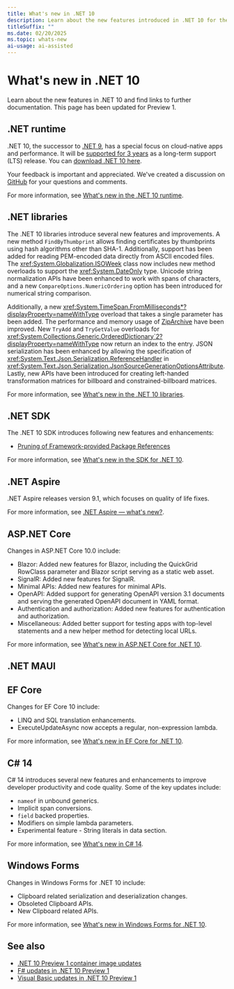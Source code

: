 ```yaml
---
title: What's new in .NET 10
description: Learn about the new features introduced in .NET 10 for the runtime, libraries, and SDK. Also find links to what's new in other areas, such as ASP.NET Core.
titleSuffix: ""
ms.date: 02/20/2025
ms.topic: whats-new
ai-usage: ai-assisted
---
```


# What's new in .NET 10

Learn about the new features in .NET 10 and find links to further documentation. This page has been updated for Preview 1.

## .NET runtime

.NET 10, the successor to [.NET 9](../dotnet-9/overview.md), has a special focus on cloud-native apps and performance. It will be [supported for 3 years](https://dotnet.microsoft.com/platform/support/policy/dotnet-core) as a long-term support (LTS) release. You can [download .NET 10 here](https://get.dot.net/10).

Your feedback is important and appreciated. We've created a discussion on [GitHub](https://github.com/dotnet/core/discussions/categories/news) for your questions and comments.

For more information, see [What's new in the .NET 10 runtime](runtime.md).

## .NET libraries

The .NET 10 libraries introduce several new features and improvements. A new method `FindByThumbprint` allows finding certificates by thumbprints using hash algorithms other than SHA-1. Additionally, support has been added for reading PEM-encoded data directly from ASCII encoded files. The <xref:System.Globalization.ISOWeek> class now includes new method overloads to support the <xref:System.DateOnly> type. Unicode string normalization APIs have been enhanced to work with spans of characters, and a new `CompareOptions.NumericOrdering` option has been introduced for numerical string comparison.

Additionally, a new <xref:System.TimeSpan.FromMilliseconds*?displayProperty=nameWithType> overload that takes a single parameter has been added. The performance and memory usage of [ZipArchive](xref:System.IO.Compression.ZipArchive) have been improved. New `TryAdd` and `TryGetValue` overloads for <xref:System.Collections.Generic.OrderedDictionary`2?displayProperty=nameWithType> now return an index to the entry. JSON serialization has been enhanced by allowing the specification of <xref:System.Text.Json.Serialization.ReferenceHandler> in <xref:System.Text.Json.Serialization.JsonSourceGenerationOptionsAttribute>. Lastly, new APIs have been introduced for creating left-handed transformation matrices for billboard and constrained-billboard matrices.

For more information, see [What's new in the .NET 10 libraries](libraries.md).

## .NET SDK

The .NET 10 SDK introduces following new features and enhancements:

- [Pruning of Framework-provided Package References](sdk.md#pruning-of-framework-provided-package-references)

For more information, see [What's new in the SDK for .NET 10](sdk.md).

## .NET Aspire

.NET Aspire releases version 9.1, which focuses on quality of life fixes.

For more information, see [.NET Aspire — what's new?](/dotnet/aspire/whats-new/).

## ASP.NET Core

Changes in ASP.NET Core 10.0 include:

- Blazor: Added new features for Blazor, including the QuickGrid RowClass parameter and Blazor script serving as a static web asset.
- SignalR: Added new features for SignalR.
- Minimal APIs: Added new features for minimal APIs.
- OpenAPI: Added support for generating OpenAPI version 3.1 documents and serving the generated OpenAPI document in YAML format.
- Authentication and authorization: Added new features for authentication and authorization.
- Miscellaneous: Added better support for testing apps with top-level statements and a new helper method for detecting local URLs.

For more information, see [What's new in ASP.NET Core for .NET 10](/aspnet/core/release-notes/aspnetcore-10.0).

## .NET MAUI

<!-- TODO - Add a brief overview of the new features in .NET MAUI for .NET 10. -->

## EF Core

Changes for EF Core 10 include:

- LINQ and SQL translation enhancements.
- ExecuteUpdateAsync now accepts a regular, non-expression lambda.

For more information, see [What's new in EF Core for .NET 10](/ef/core/what-is-new/ef-core-10.0/whatsnew).

## C# 14

C# 14 introduces several new features and enhancements to improve developer productivity and code quality. Some of the key updates include:

- `nameof` in unbound generics.
- Implicit span conversions.
- `field` backed properties.
- Modifiers on simple lambda parameters.
- Experimental feature - String literals in data section.

For more information, see [What's new in C# 14](https://github.com/dotnet/core/blob/dotnet10p1/release-notes/10.0/preview/preview1/csharp.md).

## Windows Forms

Changes in Windows Forms for .NET 10 include:

- Clipboard related serialization and deserialization changes.
- Obsoleted Clipboard APIs.
- New Clipboard related APIs.

For more information, see [What's new in Windows Forms for .NET 10](https://github.com/dotnet/core/blob/dotnet10p1/release-notes/10.0/preview/preview1/winforms.md).

## See also

- [.NET 10 Preview 1 container image updates](https://github.com/dotnet/core/blob/dotnet10p1/release-notes/10.0/preview/preview1/containers.md)
- [F# updates in .NET 10 Preview 1](https://github.com/dotnet/core/blob/dotnet10p1/release-notes/10.0/preview/preview1/fsharp.md)
- [Visual Basic updates in .NET 10 Preview 1](https://github.com/dotnet/core/blob/dotnet10p1/release-notes/10.0/preview/preview1/visualbasic.md)
